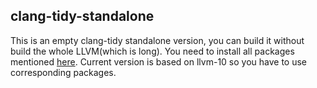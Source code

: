## clang-tidy-standalone

This is an empty clang-tidy standalone version, you can build it without build the 
whole LLVM(which is long). You need to install all packages mentioned 
[here](https://apt.llvm.org/).
Current version is based on llvm-10 so you have to use corresponding packages.